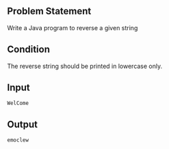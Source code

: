 ## Problem Statement
Write a Java program to reverse a given string

## Condition
The reverse string should be printed in lowercase only.

## Input
    WelCome
## Output
    emoclew
